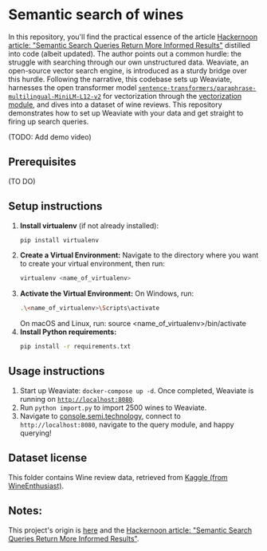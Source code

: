 # Semantic search of wines

In this repository, you'll find the practical essence of the article [Hackernoon article: "Semantic Search Queries Return More Informed Results"](https://hackernoon.com/semantic-search-queries-return-more-informed-results-nr5335nw) distilled into code (albeit updated). The author points out a common hurdle: the struggle with searching through our own unstructured data. Weaviate, an open-source vector search engine, is introduced as a sturdy bridge over this hurdle. Following the narrative, this codebase sets up Weaviate, harnesses the open transformer model [`sentence-transformers/paraphrase-multilingual-MiniLM-L12-v2`](https://huggingface.co/sentence-transformers/paraphrase-multilingual-MiniLM-L12-v2) for vectorization through the [vectorization module](https://www.semi.technology/developers/weaviate/current/modules/text2vec-transformers.html), and dives into a dataset of wine reviews. This repository demonstrates how to set up Weaviate with your data and get straight to firing up search queries. 

(TODO: Add demo video)

## Prerequisites
(TO DO)

## Setup instructions
1. **Install virtualenv** (if not already installed):
   ```bash
   pip install virtualenv
   ```
2. **Create a Virtual Environment:** 
   Navigate to the directory where you want to create your virtual environment, then run:
   ```bash
   virtualenv <name_of_virtualenv>
   ```
3. **Activate the Virtual Environment:** 
   On Windows, run:
   ```bash
   .\<name_of_virtualenv>\Scripts\activate
   ```
   On macOS and Linux, run:
   source <name_of_virtualenv>/bin/activate
4. **Install Python requirements:**
   ```bash
   pip install -r requirements.txt
   ```
## Usage instructions
1. Start up Weaviate: `docker-compose up -d`. Once completed, Weaviate is running on [`http://localhost:8080`]().
2. Run `python import.py` to import 2500 wines to Weaviate.
3. Navigate to [console.semi.technology](https://console.semi.technology/), connect to `http://localhost:8080`, navigate to the query module, and happy querying!

## Dataset license
This folder contains Wine review data, retrieved from [Kaggle (from WineEnthusiast)](https://www.kaggle.com/zynicide/wine-reviews).

## Notes:
This project's origin is [here](https://github.com/weaviate/weaviate-examples/tree/main/semanticsearch-transformers-wines) and the [Hackernoon article: "Semantic Search Queries Return More Informed Results"](https://hackernoon.com/semantic-search-queries-return-more-informed-results-nr5335nw).
